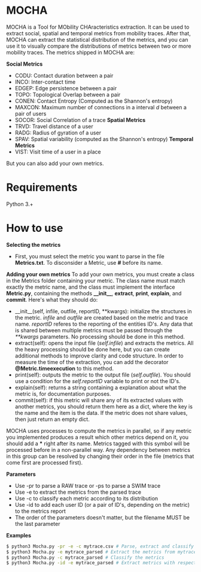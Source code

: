 # MOCHA
MOCHA is a Tool for MObility CHAracteristics extraction. It can be used to extract social, spatial and temporal metrics from mobility traces. After that, MOCHA can extract the statistical distribution of the metrics, and you can use it to visually compare the distributions of metrics between two or more mobility traces. The metrics shipped in MOCHA are:

__Social Metrics__
 - CODU: Contact duration between a pair
 - INCO: Inter-contact time
 - EDGEP: Edge persistence between a pair
 - TOPO: Topological Overlap between a pair
 - CONEN: Contact Entropy (Computed as the Shannon's entropy)
 - MAXCON: Maximum number of connections in a interval *d* between a pair of users
 - SOCOR: Social Correlation of a trace
__Spatial Metrics__
 - TRVD: Travel distance of a user
 - RADG: Radius of gyration of a user
 - SPAV: Spatial variability (computed as the Shannon's entropy)
__Temporal Metrics__
 - VIST: Visit time of a user in a place

But you can also add your own metrics.

# Requirements
Python 3.+

# How to use

__Selecting the metrics__
- First, you must select the metric you want to parse in the file __Metrics.txt__. To disconsider a Metric, use __#__ before its name. 

__Adding your own metrics__
To add your own metrics, you must create a class in the Metrics folder containing your metric. The class name must match exactly the metric name, and the class must implement the interface **Metric.py**, containing the methods **\_\_init\_\_**, **extract**, **print**, **explain**, and **commit**. Here's what they should do:
 - \_\_init\_\_(self, infile, outfile, reportID, \*\*kwargs): initialize the structures in the metric. *infile* and *outfile* are created based on the metric and trace name. *reportID* referes to the reporting of the entities ID's. Any data that is shared between multiple metrics must be passed through the *\*\*kwargs* parameters. No processing should be done in this method.
 - extract(self): opens the input file (*self.infile*) and extracts the metrics. All the heavy processing should be done here, but you can create additional methods to improve clarity and code structure. In order to measure the time of the extraction, you can add the decorator **@Metric.timeexecution** to this method.
 - print(self): outputs the metric to the output file (*self.outfile*). You should use a condition for the *self.reportID* variable to print or not the ID's.
 - explain(self): returns a string containing a explanation about what the metric is, for documentation purposes.
 - commit(self): if this metric will share any of its extracted values with another metrics, you should return them here as a dict, where the key is the name and the item is the data. If the metric does not share values, then just return an empty dict.

MOCHA uses processes to compute the metrics in parallel, so if any metric you implemented produces a result which other metrics depend on it, you should add a __\*__  right after its name. Metrics tagged with this symbol will be processed before in a non-parallel way. Any dependency between metrics in this group can be resolved by changing their order in the file (metrics that come first are processed first). 


__Parameters__
 - Use -pr to parse a RAW trace or -ps to parse a SWIM trace
 - Use -e to extract the metrics from the parsed trace
 - Use -c to classify each metric according to its distribution
 - Use -id to add each user ID (or a pair of ID's, depending on the metric) to the metrics report
 - The order of the parameters doesn't matter, but the filename MUST be the last parameter
 
__Examples__
```sh
$ python3 Mocha.py -pr -e -c mytrace.csv # Parse, extract and classify the RAW trace mytrace.csv
$ python3 Mocha.py -e mytrace_parsed # Extract the metrics from mytrace_parsed.csv
$ python3 Mocha.py -c mytrace_parsed # Classify the metrics
$ python3 Mocha.py -id -e mytrace_parsed # Extract metrics with respective users' IDs
```
